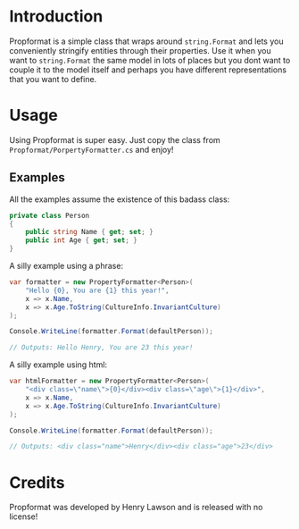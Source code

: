 # Introduction
Propformat is a simple class that wraps around `string.Format` and lets you conveniently stringify
entities through their properties. Use it when you want to `string.Format` the same model in lots
of places but you dont want to couple it to the model itself and perhaps you have different
representations that you want to define.

# Usage
Using Propformat is super easy. Just copy the class from `Propformat/PorpertyFormatter.cs` 
and enjoy!

## Examples
All the examples assume the existence of this badass class:

```c#
private class Person
{
	public string Name { get; set; }
	public int Age { get; set; }
}
```

A silly example using a phrase:

```c#
var formatter = new PropertyFormatter<Person>(
	"Hello {0}, You are {1} this year!",
	x => x.Name,
	x => x.Age.ToString(CultureInfo.InvariantCulture)
);

Console.WriteLine(formatter.Format(defaultPerson));

// Outputs: Hello Henry, You are 23 this year!
```

A silly example using html:

```c#
var htmlFormatter = new PropertyFormatter<Person>(
	"<div class=\"name\">{0}</div><div class=\"age\">{1}</div>",
	x => x.Name, 
	x => x.Age.ToString(CultureInfo.InvariantCulture)
);

Console.WriteLine(formatter.Format(defaultPerson));

// Outputs: <div class="name">Henry</div><div class="age">23</div>
```

# Credits
Propformat was developed by Henry Lawson and is released with no license!

